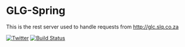 # GLG-Spring
This is the rest server used to handle requests from http://glc.slq.co.za


[![Twitter](https://img.shields.io/badge/twitter-@4Ply_ZA-blue.svg)](https://twitter.com/4Ply_ZA)
[![Build Status](https://travis-ci.org/4Ply/GLG-Spring.svg?branch=master)](https://travis-ci.org/4Ply/GLG-Spring)
